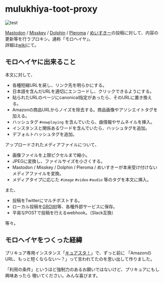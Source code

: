 # mulukhiya-toot-proxy

![test](https://github.com/pooza/mulukhiya-toot-proxy/workflows/test/badge.svg)

[Mastodon](https://github.com/tootsuite/mastodon) /
[Misskey](https://github.com/syuilo/misskey) /
[Dolphin](https://github.com/syuilo/dolphin) /
[Pleroma](https://git.pleroma.social/pleroma) /
[めいすきー](https://github.com/mei23/misskey)の投稿に対して、内容の更新等を行うプロキシ。通称「モロヘイヤ」。  
詳細は[wiki](https://github.com/pooza/mulukhiya-toot-proxy/wiki)にて。

## モロヘイヤに出来ること

本文に対して、

- 各種短縮URLを戻し、リンク先を明らかにする。
- 日本語を含んだURLを適切にエンコードし、クリックできるようにする。
- 貼られたURLのページにcanonical指定があったら、そのURLに置き換える。
- Amazonの商品URLからノイズを除去する。商品画像やアソシエイトタグを加える。
- ハッシュタグ `#nowplaying` を含んでいたら、曲情報やサムネイルを挿入。
- インスタンスと関係あるワードを含んでいたら、ハッシュタグを追加。
- デフォルトハッシュタグを追加。

アップロードされたメディアファイルについて、

- 画像ファイルを上限ピクセルまで縮小。
- JPEGに変換し、ファイルサイズを小さくする。
- Mastodon / Misskey / Dolphin / Pleroma / めいすきーが本来受け付けないメディアファイルを変換。
- メディアタイプに応じた `#image` `#video` `#audio` 等のタグを本文に挿入。

また、

- 投稿をTwitterにマルチポストする。
- ローカル投稿を[GROWI](https://growi.org/)等、各種外部サービスに保存。
- 平易なPOSTで投稿を行えるwebhook。（Slack互換）

等々。

## モロヘイヤをつくった経緯

プリキュア専用インスタンス「[キュアスタ！](https://precure.ml)」で、ずっと前に
「AmazonのURL、もっと短くならない〜？」って言われてたのを思い出して作りました。

「利用の条件」というほど強制力のあるお願いではないけど、プリキュアにもし興味あったら
覗いてください。みんな喜びます。
